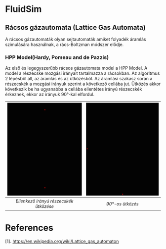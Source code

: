 # FluidSim

## Rácsos gázautomata (Lattice Gas Automata)
A rácsos gázautomaták olyan sejtautomaták amiket folyadék áramlás szimulására használnak, a rács-Boltzman módszer elődje.

### HPP Model(Hardy, Pomeau and de Pazzis)
Az első és legegyszerűbb rácsos gázautomata model a HPP Model. A model a részecske mozgási irányait tartalmazza a rácsokban. Az algoritmus 2 lépésből áll, az áramlás és az ütközésből. Az áramlási szakasz során a részecskék a mozgási irányuk szerint a következő cellába jut. Ütközés akkor következik be ha ugyanabba a cellába ellentétes irányú részecskék érkeznek, ekkor az irányuk 90°-kal elfordul.

| <img src="images/fluid.gif" width="300" height="300"> | <img src="images/nothing.gif" width="300" height="300"> |
|:--:| :--: |
| *Ellenkező irányú részecskék ütközése* | *90°-os ütközés* |

# References
[1]. https://en.wikipedia.org/wiki/Lattice_gas_automaton
